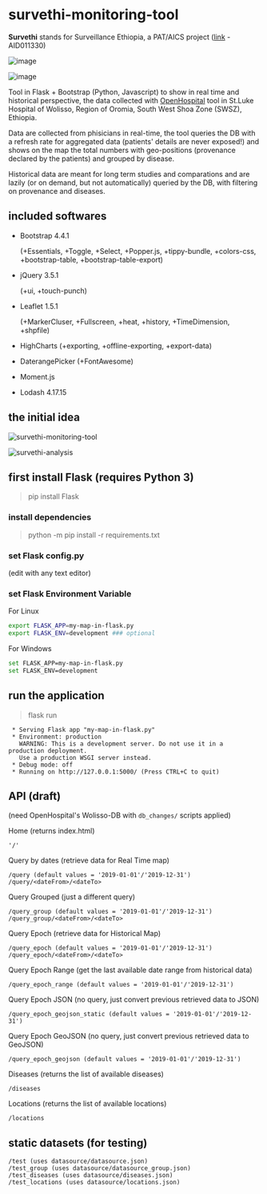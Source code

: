 # survethi-monitoring-tool

**Survethi** stands for Surveillance Ethiopia, a PAT/AICS project ([link](https://www.informaticisenzafrontiere.org/en/progetti/migliorare-la-sorveglianza-e-il-controllo-delle-malattie-in-etiopia/) - AID011330) 

![image](https://user-images.githubusercontent.com/2938553/154437238-b6eb66a0-cc34-49a4-b2ba-f743669893d8.png)

![image](https://user-images.githubusercontent.com/2938553/154438507-86d52516-1c2c-4460-bb53-49bd9d9d6958.png)

Tool in Flask + Bootstrap (Python, Javascript) to show in real time and historical perspective, the data collected with [OpenHospital](https://github.com/informatici/openhospital) tool in St.Luke Hospital of Wolisso, Region of Oromia, South West Shoa Zone (SWSZ), Ethiopia.

Data are collected from phisicians in real-time, the tool queries the DB with a refresh rate for aggregated data (patients' details are never exposed!) and shows on the map the total numbers with geo-positions (provenance declared by the patients) and grouped by disease.

Historical data are meant for long term studies and comparations and are lazily (or on demand, but not automatically) queried by the DB, with filtering on provenance and diseases.

## included softwares

- Bootstrap 4.4.1 
  
  (+Essentials, +Toggle, +Select, +Popper.js, +tippy-bundle, +colors-css, +bootstrap-table, +bootstrap-table-export)

- jQuery 3.5.1

  (+ui, +touch-punch)

- Leaflet 1.5.1

  (+MarkerCluser, +Fullscreen, +heat, +history, +TimeDimension, +shpfile)

- HighCharts (+exporting, +offline-exporting, +export-data)
- DaterangePicker (+FontAwesome)
- Moment.js
- Lodash 4.17.15

## the initial idea

![survethi-monitoring-tool](https://github.com/informatici/survethi-monitoring-tool/blob/master/mockups/images/SurvethiMonitoringTool-4-change-filter.png)

![survethi-analysis](https://github.com/informatici/survethi-monitoring-tool/blob/master/mockups/images/SurvethiMonitoringTool-5-analysis-1-week.png)

## first install Flask (requires Python 3)
> pip install Flask

### install dependencies
> python -m pip install -r requirements.txt

### set Flask config.py
(edit with any text editor)

### set Flask Environment Variable
For Linux
```bash
export FLASK_APP=my-map-in-flask.py
export FLASK_ENV=development ### optional
```
For Windows
```bash
set FLASK_APP=my-map-in-flask.py
set FLASK_ENV=development
```
## run the application
> flask run
```
 * Serving Flask app "my-map-in-flask.py"
 * Environment: production
   WARNING: This is a development server. Do not use it in a production deployment.
   Use a production WSGI server instead.
 * Debug mode: off
 * Running on http://127.0.0.1:5000/ (Press CTRL+C to quit)
```

## API (draft)
(need OpenHospital's Wolisso-DB with `db_changes/` scripts applied)

Home (returns index.html) 
```
'/'
```

Query by dates (retrieve data for Real Time map) 
```
/query (default values = '2019-01-01'/'2019-12-31')
/query/<dateFrom>/<dateTo>
```

Query Grouped (just a different query)
```
/query_group (default values = '2019-01-01'/'2019-12-31')
/query_group/<dateFrom>/<dateTo>
```

Query Epoch (retrieve data for Historical Map)
```
/query_epoch (default values = '2019-01-01'/'2019-12-31')
/query_epoch/<dateFrom>/<dateTo>
```

Query Epoch Range (get the last available date range from historical data)
```
/query_epoch_range (default values = '2019-01-01'/'2019-12-31')
```

Query Epoch JSON (no query, just convert previous retrieved data to JSON)
```
/query_epoch_geojson_static (default values = '2019-01-01'/'2019-12-31')
```

Query Epoch GeoJSON (no query, just convert previous retrieved data to GeoJSON)
```
/query_epoch_geojson (default values = '2019-01-01'/'2019-12-31')
```

Diseases (returns the list of available diseases)
```
/diseases
```

Locations (returns the list of available locations)
```
/locations
```

## static datasets (for testing)
```
/test (uses datasource/datasource.json)
/test_group (uses datasource/datasource_group.json)
/test_diseases (uses datasource/diseases.json)
/test_locations (uses datasource/locations.json)
```
